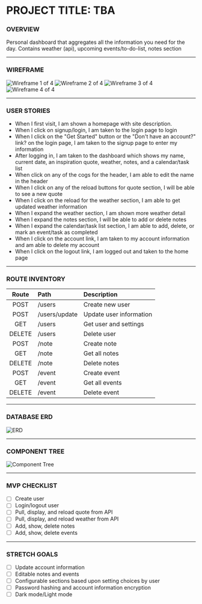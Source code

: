 # PROJECT TITLE: TBA

### OVERVIEW
<p>Personal dashboard that aggregates all the information you need for the day. Contains weather (api), upcoming events/to-do-list, notes section</p>

---

### WIREFRAME
![Wireframe 1 of 4](./assets/WF1.jpg)
![Wireframe 2 of 4](./assets/WF2.jpg)
![Wireframe 3 of 4](./assets/WF3.jpg)
![Wireframe 4 of 4](./assets/WF4.jpg)


---

### USER STORIES
- When I first visit, I am shown a homepage with site description.
- When I click on signup/login, I am taken to the login page to login
- When I click on the "Get Started" button or the "Don't have an account?" link? on the login page, I am taken to the signup page to enter my information
- After logging in, I am taken to the dashboard which shows my name, current date, an inspiration quote, weather, notes, and a calendar/task list
- When click on any of the cogs for the header, I am able to edit the name in the header
- When I click on any of the reload buttons for quote section, I will be able to see a new quote
- When I click on the reload for the weather section, I am able to get updated weather information
- When I expand the weather section, I am shown more weather detail
- When I expand the notes section, I will be able to add or delete notes
- When I expand the calendar/task list section, I am able to add, delete, or mark an event/task as completed
- When I click on the account link, I am taken to my account information and am able to delete my account
- When I click on the logout link, I am logged out and taken to the home page

---

### ROUTE INVENTORY

| Route | Path | Description |
| :---: | :--- | :--- |
| POST | /users | Create new user |
| POST | /users/update | Update user information |
| GET | /users | Get user and settings |
| DELETE | /users | Delete user |
| POST | /note | Create note |
| GET | /note | Get all notes |
| DELETE | /note | Delete notes |
| POST | /event | Create event |
| GET | /event | Get all events |
| DELETE | /event | Delete event |

---

### DATABASE ERD
![ERD](./assets/P3-ERD.png)

---

### COMPONENT TREE
![Component Tree](./assets/P3-Comp-Tree.jpg)

---

### MVP CHECKLIST
- [ ] Create user
- [ ] Login/logout user
- [ ] Pull, display, and reload quote from API
- [ ] Pull, display, and reload weather from API
- [ ] Add, show, delete notes
- [ ] Add, show, delete events

---

### STRETCH GOALS
- [ ] Update account information
- [ ] Editable notes and events
- [ ] Configurable sections based upon setting choices by user
- [ ] Password hashing and account information encryption
- [ ] Dark mode/Light mode